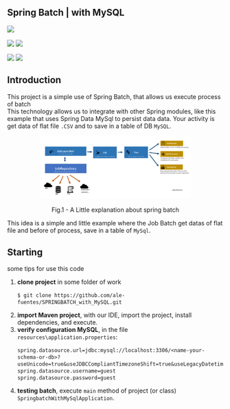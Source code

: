 ## Spring Batch | with MySQL
![](https://img.shields.io/badge/Author-Alejandro_Fuentes_|_fuentesra@hotmail.com-informational?style=flat&logoColor=white&color=4a4c4d)


![](https://img.shields.io/badge/Framework-Spring-informational?style=flat&logo=Spring&logoColor=white&color=6DB33F)
![](https://img.shields.io/badge/Framework-Spring_Boot-informational?style=flat&logo=SpringBoot&logoColor=white&color=6DB33F)

![](https://img.shields.io/badge/Language-Java-informational?style=flat&logo=Java&logoColor=white&color=007396)
![](https://img.shields.io/badge/Tool_Compilation-Maven-informational?style=flat&logo=ApacheMaven&logoColor=white&color=c71a36)


## Introduction

This project is a simple use of Spring Batch, that allows us execute process of batch  
This technology allows us to integrate with other Spring modules, like this example that uses Spring Data MySql to persist data data.
Your activity is get data of flat file `.CSV` and to save in a table of DB `MySQL`.

<p align = "center">
<img src = "./Docs/img/Spring_Batch_introduction.png" alt="MySQL Shell for VS Code" style="width:70%">
</p>
<p align = "center">
Fig.1 - A Little explanation about spring batch
</p>

This idea is a simple and little example where the Job Batch get datas of flat file and before of process, save in a table of `MySql`. 
## Starting

some tips for use this code

1. **clone project** in some folder of work
    ```
    $ git clone https://github.com/ale-fuentes/SPRINGBATCH_with_MySQL.git
    ```
1. **import Maven project**, with our IDE, import the project, install dependencies, and execute.
1. **verify configuration MySQL**, in the file `resources\application.properties`:
   ```properties
   spring.datasource.url=jdbc:mysql://localhost:3306/<name-your-schema-or-db>?useUnicode=true&useJDBCCompliantTimezoneShift=true&useLegacyDatetimeCode=false&serverTimezone=UTC
   spring.datasource.username=guest
   spring.datasource.password=guest
   ```
1. **testing batch**, execute `main` method of project (or class) `SpringbatchWithMySqlApplication`.